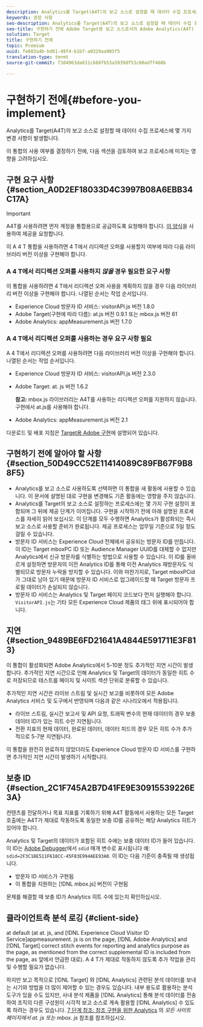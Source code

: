 ```yaml
---
description: Analytics를 Target(A4T)의 보고 소스로 설정할 때 데이터 수집 프로세스에 몇 가지 변경 사항이 발생합니다.
keywords: 권장 사항
seo-description: Analytics를 Target(A4T)의 보고 소스로 설정할 때 데이터 수집 프로세스에 몇 가지 변경 사항이 발생합니다.
seo-title: 구현하기 전에 Adobe Target용 보고 소스로서의 Adobe Analytics(A4T)
solution: Target
title: 구현하기 전에
topic: Premium
uuid: fe603a4b-bd61-49f4-b1b7-a0329aa905f5
translation-type: tm+mt
source-git-commit: f3d4963da631c668fb53a3939df53c80adff468b

---
```



# 구현하기 전에{#before-you-implement}

Analytics를 Target(A4T)의 보고 소스로 설정할 때 데이터 수집 프로세스에 몇 가지 변경 사항이 발생합니다.

이 통합의 사용 여부를 결정하기 전에, 다음 섹션을 검토하여 보고 프로세스에 미치는 영향을 고려하십시오.

## 구현 요구 사항 {#section_A0D2EF18033D4C3997B08A6EBB34C17A}

>[!IMPORTANT]
>
>A4T를 사용하려면 먼저 계정을 통합용으로 공급하도록 요청해야 합니다. [이 양식](https://www.adobe.com/go/audiences)을 사용하여 제공을 요청합니다.

이 A 4 T 통합을 사용하려면 4 T에서 리디렉션 오퍼를 사용할지 여부에 따라 다음 라이브러리 버전 이상을 구현해야 합니다.

### A 4 T에서 리디렉션 오퍼를 사용하지 *않을* 경우 필요한 요구 사항

이 통합을 사용하려면 4 T에서 리디렉션 오퍼 사용을 계획하지 않을 경우 다음 라이브러리 버전 이상을 구현해야 합니다. 나열된 순서는 작업 순서입니다.

* Experience Cloud 방문자 ID 서비스: visitorAPI.js 버전 1.8.0
* Adobe Target(구현에 따라 다름): at.js 버전 0.9.1 또는 mbox.js 버전 61
* Adobe Analytics: appMeasurement.js 버전 1.7.0

### A 4 T에서 리디렉션 오퍼를 사용하는 경우 요구 사항 필요

A 4 T에서 리디렉션 오퍼를 사용하려면 다음 라이브러리 버전 이상을 구현해야 합니다. 나열된 순서는 작업 순서입니다.

* Experience Cloud 방문자 ID 서비스: visitorAPI.js 버전 2.3.0
* Adobe Target: at. js 버전 1.6.2

   **참고:** mbox.js 라이브러리는 A4T를 사용하는 리디렉션 오퍼를 지원하지 않습니다. 구현에서 at.js를 사용해야 합니다.

* Adobe Analytics: appMeasurement.js 버전 2.1

다운로드 및 배포 지침은 [Target용 Adobe 구현](https://marketing.adobe.com/resources/help/en_US/target/a4t/c_a4timplementation.html)에 설명되어 있습니다.

## 구현하기 전에 알아야 할 사항 {#section_50D49CC52E11414089C89FB67F9B88F5}

* Analytics를 보고 소스로 사용하도록 선택하면 이 통합을 새 활동에 사용할 수 있습니다. 이 문서에 설명된 대로 구현을 변경해도 기존 활동에는 영향을 주지 않습니다.
* Analytics를 Target의 보고 소스로 설정하는 프로세스에는 몇 가지 구현 설정이 포함되며 그 뒤에 제공 단계가 이어집니다. 구현을 시작하기 전에 아래 설명된 프로세스를 자세히 읽어 보십시오. 이 단계를 모두 수행하면 Analytics가 활성화되는 즉시 보고 소스로 사용할 준비가 완료됩니다. 제공 프로세스는 업무일 기준으로 5일 정도 걸릴 수 있습니다.
* 방문자 ID 서비스는 Experience Cloud 전체에서 공유되는 방문자 ID를 만듭니다. 이 ID는 Target mboxPC ID 또는 Audience Manager UUID를 대체할 수 없지만 Analytics에서 신규 방문자를 식별하는 방법으로 사용할 수 있습니다. 이 ID를 올바르게 설정하면 방문자의 이전 Analytics ID를 통해 이전 Analytics 재방문자도 식별되므로 방문자 누락을 방지할 수 있습니다. 이와 마찬가지로, Target mboxPCid가 그대로 남아 있기 때문에 방문자 ID 서비스로 업그레이드할 때 Target 방문자 프로필 데이터가 손실되지 않습니다.
* 방문자 ID 서비스는 Analytics 및 Target 페이지 코드보다 먼저 실행해야 합니다. `VisitorAPI.js`는 기타 모든 Experience Cloud 제품의 태그 위에 표시되어야 합니다.

## 지연 {#section_9489BE6FD21641A4844E591711E3F813}

이 통합이 활성화되면 Adobe Analytics에서 5-10분 정도 추가적인 지연 시간이 발생합니다. 추가적인 지연 시간으로 인해 Analytics 및 Target의 데이터가 동일한 히트 수로 저장되므로 테스트를 페이지 및 사이트 섹션 단위로 분류할 수 있습니다.

추가적인 지연 시간은 라이브 스트림 및 실시간 보고를 비롯하여 모든 Adobe Analytics 서비스 및 도구에서 반영되며 다음과 같은 시나리오에서 적용됩니다.

* 라이브 스트림, 실시간 보고서 및 API 요청, 트래픽 변수의 현재 데이터의 경우 보충 데이터 ID가 있는 히트 수만 지연됩니다.
* 전환 지표의 현재 데이터, 완료된 데이터, 데이터 피드의 경우 모든 히트 수가 추가적으로 5-7분 지연됩니다.

이 통합을 완전히 완료하지 않았더라도 Experience Cloud 방문자 ID 서비스를 구현하면 추가적인 지연 시간이 발생하기 시작합니다.

## 보충 ID {#section_2C1F745A2B7D41FE9E30915539226E3A}

컨텐츠를 전달하거나 목표 지표를 기록하기 위해 A4T 활동에서 사용하는 모든 Target 호출에는 A4T가 제대로 작동하도록 동일한 보충 ID를 공유하는 해당 Analytics 히트가 있어야 합니다.

Analytics 및 Target의 데이터가 포함된 히트 수에는 보충 데이터 ID가 들어 있습니다. 이 ID는 [Adobe Debugger](https://marketing.adobe.com/resources/help/en_US/sc/implement/?f=debugger)에서 `sdid` 매개 변수로 표시됩니다 예: `sdid=2F3C18E511F618CC-45F83E994AEE93A0`. 이 ID는 다음 기준이 충족될 때 생성됩니다.

* 방문자 ID 서비스가 구현됨
* 이 통합을 지원하는 [!DNL mbox.js] 버전이 구현됨

문제를 해결할 때 보충 ID가 Analytics 히트 수에 있는지 확인하십시오.

## 클라이언트측 분석 로깅 {#client-side}

at default (at at. js, and [!DNL Experience Cloud Visitor ID Service]appmeasurement. js is on the page, [!DNL Adobe Analytics] and [!DNL Target] correct stitch events for reporting and analytics purpose as the page, as mentioned from the correct supplemental ID is included from the page, as 앞에서 언급한 대로). A 4 T가 제대로 작동하지 않도록 추가 작업을 관리 및 수행할 필요가 없습니다.

하지만 보고 목적으로 [!DNL Target] 와 [!DNL Analytics] 관련된 분석 데이터를 보내는 시기와 방법을 더 많이 제어할 수 있는 경우도 있습니다. 내부 용도로 활용하는 분석 도구가 있을 수도 있지만, 사내 분석 제품을 [!DNL Analytics] 통해 분석 데이터를 전송하여 조직의 다른 구성원이 시각적 보고 소스로 계속 활용할 [!DNL Analytics] 수 있도록 하려는 경우도 있습니다. [7 단계 참조: 참조 구현을 위한 Analytics](/help/c-integrating-target-with-mac/a4t/a4timplementation.md#step7) 의 *모든 사이트 페이지에서 at. js 또는 mbox. js* 참조를 참조하십시오.
